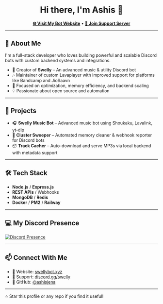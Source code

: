 <h1 align="center">Hi there, I'm Ashis 👋</h1>

<p align="center">
  <a href="https://swellybot.xyz"><strong>🌐 Visit My Bot Website</strong></a> •
  <a href="https://discord.gg/swelly"><strong>💬 Join Support Server</strong></a>
</p>

---

## 🚀 About Me

I'm a full-stack developer who loves building powerful and scalable Discord bots with custom backend systems and integrations.

- 🤖 Creator of **Swelly** – An advanced music & utility Discord bot
- 🎶 Maintainer of custom Lavaplayer with improved support for platforms like Bandcamp and JioSaavn
- 🧠 Focused on optimization, memory efficiency, and backend scaling
- 💡 Passionate about open source and automation

---

## 💼 Projects

- 🎧 **Swelly Music Bot** – Advanced music bot using Shoukaku, Lavalink, yt-dlp
- 🧹 **Cluster Sweeper** – Automated memory cleaner & webhook reporter for Discord bots
- 📦 **Track Cacher** – Auto-download and serve MP3s via local backend with metadata support

---

## 🛠 Tech Stack

- **Node.js** / **Express.js**
- **REST APIs** / Webhooks
- **MongoDB** / **Redis**
- **Docker** / **PM2** / **Railway**

---

## 💻 My Discord Presence

<!-- Replace YOUR_USER_ID with your real Discord user ID -->
[![Discord Presence](https://lanyard.cnrad.dev/api/:id)](https://discord.com/users/742984554729570415)


---

## 📫 Connect With Me

- 🔗 Website: [swellybot.xyz](https://swellybot.xyz)
- 💬 Support: [discord.gg/swelly](https://discord.gg/swelly)
- 🐙 GitHub: [@ashisjena](https://github.com/ashisjena)

---
⭐️ Star this profile or any repo if you find it useful!

